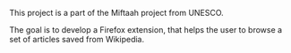 This project is a part of the Miftaah project from UNESCO.

The goal is to develop a Firefox extension, that helps the user to browse a set of articles saved from Wikipedia.